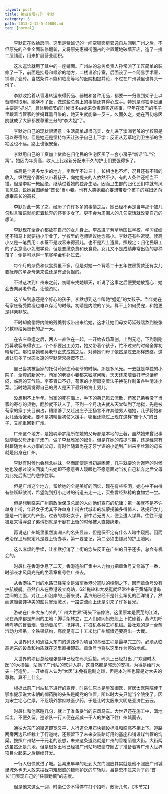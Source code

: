 ```yaml
---
layout: post
title: 第四百零八节　李默
category: 5
path: 2013-2-12-5-40800.md
tag: [normal]
---
```


　　李默正在收拾房间。这里是紫诚记的一间空铺面房郭逸自从回到广州之后，不但原先的产业全面装修翻新，又将原先惠福街圈占的空置荒地破墙开店，造了一排二层铺面，用来扩展营业面积。

　　这次巡诊就用了其中的一座铺面。广州站的总务负责人孙常派了工匠简单的装修了一下，前面是挂号和候诊的地方，二楼设诊疗室，后面设了一个简易手术室，铺砌了瓷砖。当然条件不能和临高等地的医院相提并论，不过在广州城里也算头一份了。

　　李默收拾着从香港转运来得药品、器械和各种用品，都要一一归置到架子上以备随时取用。她学不了医，做这些总务上的事情还算得心应手。特别是邓铂平日里主要是“抓总”，具体到细节的时候很多由她来负责落实这些事，早年在澳门的宅子里跟着当管家的爹妈耳熏目染的，她天生就能举一反三。久而久之，她在百仞总医院就成了大家都要尊重三分的“李大姐”了。

　　李默对自己的现状很满意：生活简单却很充实，女儿进了澳洲老爷的学校原是可以寄宿的，但是她还是坚持每天让孩子自己上下学：反正从芳草地到卫生部的住宅区也不远。路上也很安全。

　　李默用自己的工资加上贷款在归化民的住宅区买了一套小房子“新话”叫“公寓”。她因为年资高，收入上比起新分配来不久的护士们要强得多了。

　　临高是个男多女少的地方，李默年不过三十，长相也也不坏，况且还有不错的收入。纵然是个寡妇又带着孩子，向她提亲的人依然不少。有的人条件还相当不错。但是李默一概回绝，继续过着她的独身生活。因而卫生部的归化民们中就有风言风语，说她冀图嫁给“首长”当小妾。也有人笑她痴心妄想带着个孩子的寡妇还向想攀首长的高枝。

　　李默对此一笑了之，经历了许许多多的事情之后，她已经不再是当年那个被几句甜言蜜语就能诳着私奔的怀春少女了。更不会为周围人的几句空话就改变自己的想法。

　　李默现在全身心都放在自己的女儿身上。李荃进了芳草地国民学校，学习成绩还不错马上就要初小毕业了，学校里的老师建议她念高小。李默还有些迟疑。读高小又是一笔费用：李荃不是收容来得孤儿，也不是烈士遗属。照规定：归化民职工的子女念高小免缴学费，但是要缴杂费和伙食费。女儿又不是成绩非常出色的那种孩子：倒是可以得一笔奖学金弥补过去。

　　每个月的杂费和伙食费虽不多。但是对她一个背着二十五年住房贷款还有女儿要抚养的单身母亲来说还是有点负担的。

　　不过这次到广州来之前，初晴来找她聊天，听说了这事之后便要她放宽心：她会去向吴老爷说，让他资助。

　　这丫头到底还是个好心的孩子。李默想到这个叫她“姐姐”的女孩子。当年她在苟家庄备受欺凌也难以存活的时候，初晴是内院的丫头。算不上如何受宠，和她更是非亲非故。

　　不时却偷偷将内院的残羹剩饭带出来给她，这才让她们母女苟延残喘熬到被张兴教带给吴首长的那一天。

　　在农庄重逢之后，两人一直住在一起，一开始农场草创，上到元老，下到刚刚招募收容来得农工。个个都要出工劳力，她又带着个孩子，忙不过来的时候全靠初晴帮忙。那怕是她和吴老爷正式成婚之后，对待她们母子依然是过去那样热络。这点让见多了世态炎凉的李默常常感慨不已。

　　自己当初被当家的托付苟家庄苟老爷的时候。那是多风光。一去就是单独的小院子，全套的新家什。苟家的老婆小妾都来嘘寒问暖，天天还来陪着打牌说话解闷，临高的天气热。李荃胃口不好，苟家的小厨房变着法子换花样制备各种清淡小菜。当时她真觉得自己的男人是天下最好的海上男儿。

　　没想到不上半年。当家的死在海上，手下的弟兄风云流散，苟家兄弟吞没了当家的寄存的货物，翻脸就不认人了。不到一个月功夫就从天堂坠到了地狱，先是被苟家的家丁头目霸占，糟蹋够了又赶出庄子还扬言不许其他男人碰她，几乎将她和女儿活活饿死。要不是初晴当初仗义援手，哪里还能过上现在这样“像个人”的日子，又能重回到广州。

　　广州这个地方，是她魂牵梦绕所在她的父母都是本地的土著，虽然她未曾记事就随着父母迁到了澳门，做了李丝雅家的奴仆。但是在她的孩提时期，还是经常有时跟随为主人办事的父母，有时伴随着尚在牙牙学语的小姐到广州来李丝雅的母亲就是出身在广州。

　　李默有时候也会想念妹妹，然而即使是当初最困苦，几乎就要沦为饿殍的时候她也没想过设法回澳门去她即不愿意丢人现眼也不愿意面对当初自己私奔之后父母为此先后离世的悲惨往事。

　　但是广州这个地方，留给她的全是美好的回忆，现在有些空闲，她心中不由得有些跃跃欲试，希望能到打小走过的街道去走一走，买些曾经熟稔的食物尝一尝。

　　但是想到临来广州前政治保卫总局的人向他们宣布的纪律：第一条就不是不许单身上街，年轻女子尤其不许单身上街古代城市的坑蒙拐骗多得惊人，诱拐妇女儿童是一门很大的产业。过去的寡妇女子，家中若无男人，便会遭人谋算。往往不是被雇来得浮浪子弟诱拐就是干脆在上街的时候被人直接绑走。

　　再说这广州城里虽然澳洲人的名头显赫，但是保不定有什么人暗中窥觊。因而政治保卫局规定凡是要上街办事，第一要登记，第二必须由镖局的护卫陪同。

　　这么麻烦的手续，让李默打消了上街的念头反正在广州的日子还多，总会有机会的。

　　时袅仁在香港休息了二天，香港造船厂集中人力物力把章鱼号又修饰了一番，时部长才风风光光的坐着章鱼号往广州去。

　　从香港往广州的水路已经完全是海军香港分遣队的控制之下，因而章鱼号没有护航舰艇。虽然自从在香港设立商站，621拖轮和大发艇就经常往来于黄埔和港岛之间的江面，对江上和沿岸的土著来说，蒸汽船已经不是什么罕见的西洋镜了，然而这艘装饰华美的船只冒烟激水，一路逆流而上还是引来了许多目光。

　　游轮在广州大东门外的“广州大世界”码头下锚停泊。这里原本是荒芜的江滩，现在两岸都是热闹的工地：脚手架林立，工人们如同蚂蚁般上下忙碌着。蒸汽机呼哧呼哧的冒着烟，驱动着吊车、搅拌机、打桩机各种工程机械。最壮观的是一台蒸汽动力塔吊，全铁架结构，高度足有二十五米比广州城墙还要高出一大截。

　　大世界码头和通往大东门的道路作为项目的基础工程是最早完工的。必须从临高运来的设备和物质就在这里直接卸载。章鱼号也将以这里作为停泊地点。

　　大世界的项目总经理张易坤已经在码头迎接。码头上已经打出了“欢迎时太医”的大横幅，站满了广州站的欢迎人群，这自然都是郭逸的安排。为得是给时大夫一行造势。一开始有人认为“太医”未免有逾制之嫌，但是本时空也算是对大夫的尊称，算不上什么。

　　根据此前广州站私下进行的宣传，时枭仁原本是皇室御医，官居太医院院使于鄂水提示说大宋朝的御药院的头头是阉党的位置，所以时大夫只能当个院使了。因为宋主宅心仁厚，不忍境外黎庶缺医少药，于是让时太医来大明悬壶济世云云。

　　时袅仁和他寒暄几句，就上了准备妥当的东风马车。大世界还在施工中，满地烟尘，不便久留。巡诊队一行人便在起威一干人的护送下往广州城而去。

　　通往大东门的街道即宽又平，人行道全用石块铺设标准和临高不相上下。道路两旁两边已经栽上了行道树，还预留下了未来安装路灯用的基座和铺设煤气管的沟渠。按照广州站一干元老的设想，未来这条道路就是广州的香榭丽舍大街。大街两边虽然还是荒地，但是很多土地已经被广州站巧取豪夺圈占了准备着等广州大世界项目火起来之后继续开发。

　　一行人很快就进了城。吕易忠早早的赶到大东门照应其实就是他不照应广州城里城外也无人敢来拦截刁难起威的镖师护送的车轿队，吕易忠不过来为了向“首长”们表现自己的“任事勤慎”的态度。

　　但是他来这么一迎，时袅仁少不得停车打个招呼，敷衍几句。【本节完】